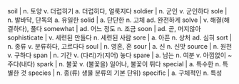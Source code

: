 soil	| n. 토양 v. 더럽히기 a. 더럽히다, 얼룩지다
soldier	| n. 군인 v. 군인하다
sole	| n. 발바닥, 단독의 a. 유일한
solid	| a. 단단한 n. 고체 ad. 완전하게
solve	| v. 해결(해결하다), 풀다
somewhat	| ad. 어느 정도 n. 조금
soon	| ad. 곧, 머지않아
sophisticate	| v. 세련된 만들다 n. 세련된 사람
sore	| a. 아픈 n. 상처 ad. 심히
sort	| n. 종류 v. 분류하다, 고르다다
soul	| n. 영혼, 혼
sour	| a. 신 n. 신맛
source	| n. 원천 v. 구하다
span	| n. 기간 v. (다리)가(지어) 놓다
spare	| a. 남는 n. 여분 v. 아낌없이 ~주다(내다)
spark	| n. 불꽃 v. (불꽃을) 일어나, 불꽃이 튀다
special	| a. 특수한 n. 특별한 것
species	| n. 종(류) 생물 분류의 기본 단위)
specific	| a. 구체적인 n. 특성
